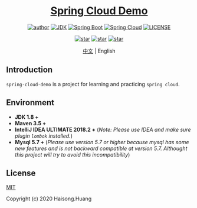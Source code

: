 <h1 align="center"><a href="https://github.com/xkcoding" target="_blank">Spring Cloud Demo</a></h1>
<p align="center">
  <a href="https://seepine.com"><img alt="author" src="https://img.shields.io/badge/author-Haisong.Huang-blue.svg"/></a>
  <a href="https://www.oracle.com/technetwork/java/javase/downloads/index.html"><img alt="JDK" src="https://img.shields.io/badge/JDK-1.8.0_231-orange.svg"/></a>
  <a href="https://docs.spring.io/spring-boot/docs/2.2.5.RELEASE/reference/html/"><img alt="Spring Boot" src="https://img.shields.io/badge/Spring Boot-2.2.5.RELEASE-brightgreen.svg"/></a>
  <a href="https://docs.spring.io/spring-cloud/docs/Hoxton.SR1/reference/html/"><img alt="Spring Cloud" src="https://img.shields.io/badge/Spring Cloud-Hoxton.SR1-brightgreen.svg"/></a>
  <a href="https://github.com/xkcoding/spring-boot-demo/blob/master/LICENSE"><img alt="LICENSE" src="https://img.shields.io/github/license/xkcoding/spring-boot-demo.svg"/></a>  
</p>

<p align="center">
  <a href="https://github.com/seepine/spring-cloud-demo/stargazers"><img alt="star" src="https://img.shields.io/github/stars/seepine/spring-cloud-demo.svg?label=Stars&style=social"/></a>
  <a href="https://github.com/seepine/spring-cloud-demo/network/members"><img alt="star" src="https://img.shields.io/github/forks/seepine/spring-cloud-demo.svg?label=Fork&style=social"/></a>
  <a href="https://github.com/seepine/spring-cloud-demo/watchers"><img alt="star" src="https://img.shields.io/github/watchers/seepine/spring-cloud-demo.svg?label=Watch&style=social"/></a>
</p>

<p align="center">
  <span><a href="./README.md">中文</a> | English</span>
</p>

## Introduction

`spring-cloud-demo` is a project for learning and practicing `spring cloud`.

## Environment

- **JDK 1.8 +**
- **Maven 3.5 +**
- **IntelliJ IDEA ULTIMATE 2018.2 +** (*Note: Please use IDEA and make sure plugin `lombok` installed.*)
- **Mysql 5.7 +** (*Please use version 5.7 or higher because mysql has some new features and is not backward compatible at version 5.7. Althought this project will try to avoid this incompatibility*)

## License

[MIT](http://opensource.org/licenses/MIT)

Copyright (c) 2020 Haisong.Huang
